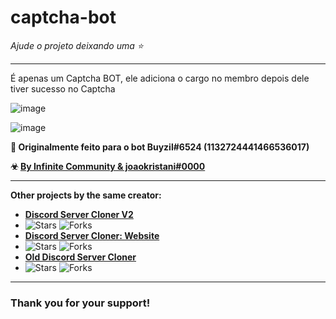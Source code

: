 # captcha-bot

*Ajude o projeto deixando uma :star:*

---
É apenas um Captcha BOT, ele adiciona o cargo no membro depois dele tiver sucesso no Captcha

![image](https://github.com/joaokristani/captcha-bot/assets/136858930/f4af7ca9-e4ea-47ef-8cc9-61f68b128c1a)

![image](https://github.com/joaokristani/captcha-bot/assets/136858930/6368720f-b952-4536-9a08-89eaf8d0cb4f)

**🌠 Originalmente feito para o bot Buyzil#6524 (1132724441466536017)**

**☣ [By Infinite Community & joaokristani#0000](https://discord.gg/infinite-community-1014921352500756500)**

---

**Other projects by the same creator:**
- [**Discord Server Cloner V2**](https://github.com/joaokristani/Discord-Server-Cloner-2x)
 - ![Stars](https://img.shields.io/github/stars/joaokristani/Discord-Server-Cloner-2x.svg?style=flat-square&logo=github&colorB=blue&label=Stars) ![Forks](https://img.shields.io/github/forks/joaokristani/Discord-Server-Cloner-2x.svg?style=flat-square&logo=github&colorB=blue&label=Forks)
- [**Discord Server Cloner: Website**](https://github.com/joaokristani/Discord-server-cloner2web)
 - ![Stars](https://img.shields.io/github/stars/joaokristani/Discord-server-cloner2web.svg?style=flat-square&logo=github&colorB=blue&label=Stars) ![Forks](https://img.shields.io/github/forks/joaokristani/Discord-server-cloner2web.svg?style=flat-square&logo=github&colorB=blue&label=Forks)
- [**Old Discord Server Cloner**](https://github.com/joaokristani/discord-server-cloner)
 - ![Stars](https://img.shields.io/github/stars/joaokristani/captcha-bot.svg?style=flat-square&logo=github&colorB=blue&label=Stars) ![Forks](https://img.shields.io/github/forks/joaokristani/captcha-bot.svg?style=flat-square&logo=github&colorB=blue&label=Forks)

----
### Thank you for your support!
